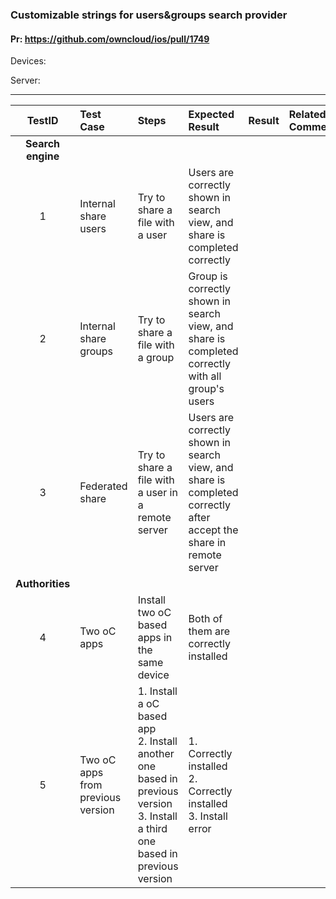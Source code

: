 ###  Customizable strings for users&groups search provider 

#### Pr: https://github.com/owncloud/ios/pull/1749 

Devices:

Server:


---

 
| TestID | Test Case | Steps | Expected Result | Result | Related Comment |
| :----: | :-------- | :---- | :-------------- | :----: | :-------------- |
|**Search engine**||||||
| 1 | Internal share users | Try to share a file with a user | Users are correctly shown in search view, and share is completed correctly |  |  |
| 2 | Internal share groups| Try to share a file with a group | Group is correctly shown in search view, and share is completed correctly with all group's users|  |  |
| 3 | Federated share | Try to share a file with a user in a remote server| Users are correctly shown in search view, and share is completed correctly after accept the share in remote server |  |  |
|**Authorities**||||||
| 4 | Two oC apps | Install two oC based apps in the same device | Both of them are correctly installed |  |  |
| 5 | Two oC apps from previous version | 1. Install a oC based app<br>2. Install another one based in previous version<br>3. Install a third one based in previous version| 1. Correctly installed<br>2. Correctly installed<br>3. Install error |  |  |